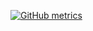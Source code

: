 [![GitHub metrics](https://metrics.lecoq.io/AiyrTech?languages=1&isocalendar=1&followup=1)](https://github.com/lowlighter/metrics)
